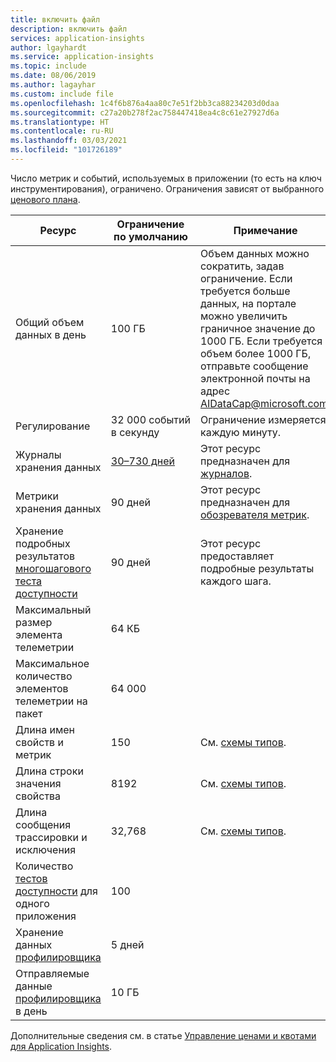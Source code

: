 ```yaml
---
title: включить файл
description: включить файл
services: application-insights
author: lgayhardt
ms.service: application-insights
ms.topic: include
ms.date: 08/06/2019
ms.author: lagayhar
ms.custom: include file
ms.openlocfilehash: 1c4f6b876a4aa80c7e51f2bb3ca88234203d0daa
ms.sourcegitcommit: c27a20b278f2ac758447418ea4c8c61e27927d6a
ms.translationtype: HT
ms.contentlocale: ru-RU
ms.lasthandoff: 03/03/2021
ms.locfileid: "101726189"
---
```

Число метрик и событий, используемых в приложении (то есть на ключ инструментирования), ограничено. Ограничения зависят от выбранного [ценового плана](https://azure.microsoft.com/pricing/details/application-insights/).

| Ресурс | Ограничение по умолчанию | Примечание
| --- | --- | --- |
| Общий объем данных в день | 100 ГБ | Объем данных можно сократить, задав ограничение. Если требуется больше данных, на портале можно увеличить граничное значение до 1000 ГБ. Если требуется объем более 1000 ГБ, отправьте сообщение электронной почты на адрес AIDataCap@microsoft.com.
| Регулирование | 32 000 событий в секунду | Ограничение измеряется каждую минуту.
| Журналы хранения данных | [30–730 дней](../articles/azure-monitor/app/pricing.md#change-the-data-retention-period)  | Этот ресурс предназначен для [журналов](../articles/azure-monitor/logs/log-query-overview.md).
| Метрики хранения данных | 90 дней| Этот ресурс предназначен для [обозревателя метрик](../articles/azure-monitor/essentials/metrics-charts.md).
| Хранение подробных результатов [многошагового теста доступности](../articles/azure-monitor/app/availability-multistep.md) | 90 дней | Этот ресурс предоставляет подробные результаты каждого шага.
| Максимальный размер элемента телеметрии | 64 КБ |
| Максимальное количество элементов телеметрии на пакет | 64 000 |
| Длина имен свойств и метрик | 150 | См. [схемы типов](https://github.com/MohanGsk/ApplicationInsights-Home/tree/master/EndpointSpecs/Schemas/Bond).
| Длина строки значения свойства | 8192  | См. [схемы типов](https://github.com/MohanGsk/ApplicationInsights-Home/tree/master/EndpointSpecs/Schemas/Bond).
| Длина сообщения трассировки и исключения | 32,768  | См. [схемы типов](https://github.com/MohanGsk/ApplicationInsights-Home/tree/master/EndpointSpecs/Schemas/Bond).
| Количество [тестов доступности](../articles/azure-monitor/app/monitor-web-app-availability.md) для одного приложения | 100 |
| Хранение данных [профилировщика](../articles/azure-monitor/app/profiler.md) | 5 дней |
| Отправляемые данные [профилировщика](../articles/azure-monitor/app/profiler.md) в день | 10 ГБ |

Дополнительные сведения см. в статье [Управление ценами и квотами для Application Insights](../articles/azure-monitor/app/pricing.md).